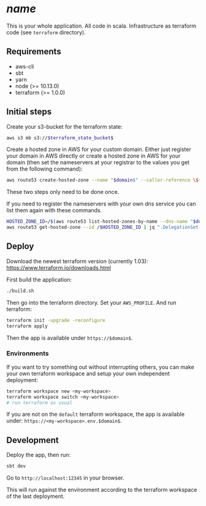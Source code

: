 # $name$

This is your whole application. All code in scala. Infrastructure as terraform code (see `terraform` directory).

## Requirements

- aws-cli
- sbt
- yarn
- node (>= 10.13.0)
- terraform (>= 1.0.0)

## Initial steps

Create your s3-bucket for the terraform state:

```sh
aws s3 mb s3://$terraform_state_bucket$
```

Create a hosted zone in AWS for your custom domain. Either just register your domain in AWS directly or create a hosted zone in AWS for your domain (then set the nameservers at your registrar to the values you get from the following command):

```sh
aws route53 create-hosted-zone --name "$domain$" --caller-reference \$(date +%s)
```

These two steps only need to be done once.

If you need to register the nameservers with your own dns service you can list them again with these commands.

```sh
HOSTED_ZONE_ID=/$(aws route53 list-hosted-zones-by-name --dns-name "$domain$" | jq -r ".HostedZones[0].Id")
aws route53 get-hosted-zone --id /$HOSTED_ZONE_ID | jq ".DelegationSet.NameServers"
```

## Deploy

Download the newest terraform version (currently 1.03): https://www.terraform.io/downloads.html

First build the application:

```sh
./build.sh
```

Then go into the terraform directory. Set your `AWS_PROFILE`. And run terraform:

```sh
terraform init -upgrade -reconfigure
terraform apply
```

Then the app is available under `https://$domain$`.

### Environments

If you want to try something out without interrupting others, you can make your own terraform workspace and setup your own independent deployment:

```sh
terraform workspace new <my-workspace>
terraform workspace switch <my-workspace>
# run terraform as usual
```

If you are not on the `default` terraform workspace, the app is available under: `https://<my-workspace>.env.$domain$`.

## Development

Deploy the app, then run:

```sh
sbt dev
```

Go to `http://localhost:12345` in your browser.

This will run against the environment according to the terraform workspace of the last deployment.
